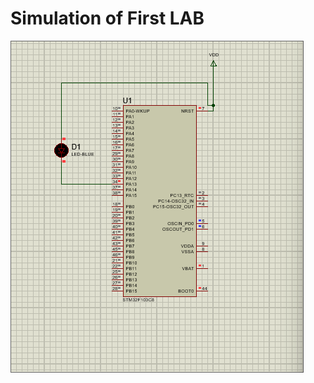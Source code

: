 
# Simulation of First LAB

  <img src="Toggle_LED.gif" alt="Alt text" align = "center" title="Toggle led ">
<!--   ![TOGGLE_LED](Toggle_LED.gif)   -->
